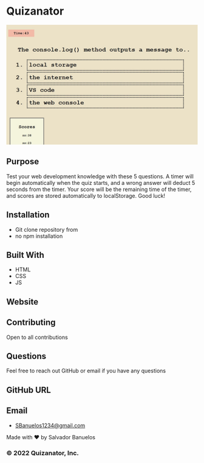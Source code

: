 # Quizanator

![A note app that saves to local server](./assets/image/quizanator.jpg)

## Purpose
Test your web development knowledge with these 5 questions.  A timer will begin automatically when the quiz starts, and a wrong answer will deduct 5 seconds from the timer.  Your score will be the remaining time of the timer, and scores are stored automatically to localStorage.  Good luck!

## Installation
* Git clone repository from 
* no npm installation

## Built With
* HTML 
* CSS
* JS

## Website

## Contributing
Open to all contributions

## Questions
Feel free to reach out GitHub or email if you have any questions

## GitHub URL


## Email
* SBanuelos1234@gmail.com

Made with ❤️ by Salvador Banuelos
### © 2022 Quizanator, Inc.
